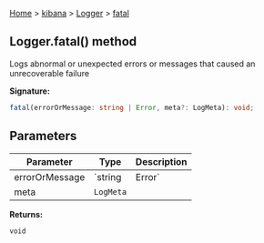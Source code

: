 [Home](./index) &gt; [kibana](./kibana.md) &gt; [Logger](./kibana.logger.md) &gt; [fatal](./kibana.logger.fatal.md)

## Logger.fatal() method

Logs abnormal or unexpected errors or messages that caused an unrecoverable failure

<b>Signature:</b>

```typescript
fatal(errorOrMessage: string | Error, meta?: LogMeta): void;
```

## Parameters

|  Parameter | Type | Description |
|  --- | --- | --- |
|  errorOrMessage | `string | Error` | An Error object or message string to log |
|  meta | `LogMeta` |  |

<b>Returns:</b>

`void`

